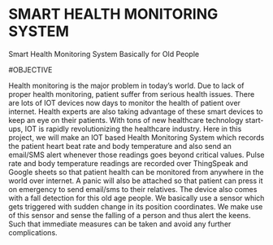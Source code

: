# SMART HEALTH MONITORING SYSTEM
Smart Health Monitoring System Basically for Old People

#OBJECTIVE

Health monitoring is the major problem in today’s world. Due to lack of proper health monitoring, patient suffer from serious health issues. There are lots of IOT devices now days to monitor the health of patient over internet. Health experts are also taking advantage of these smart devices to keep an eye on their patients. With tons of new healthcare technology start-ups, IOT is rapidly revolutionizing the healthcare industry.
Here in this project, we will make an IOT based Health Monitoring System which records the patient heart beat rate and body temperature and also send an email/SMS alert whenever those readings goes beyond critical values. Pulse rate and body temperature readings are recorded over ThingSpeak and Google sheets so that patient health can be monitored from anywhere in the world over internet. A panic will also be attached so that patient can press it on emergency to send email/sms to their relatives.
The device also comes with a fall detection for this old age people. We basically use a sensor which gets triggered with sudden change in its position coordinates. We make use of this sensor and sense the falling of a person and thus alert the keens. Such that immediate measures can be taken and avoid any further complications. 




